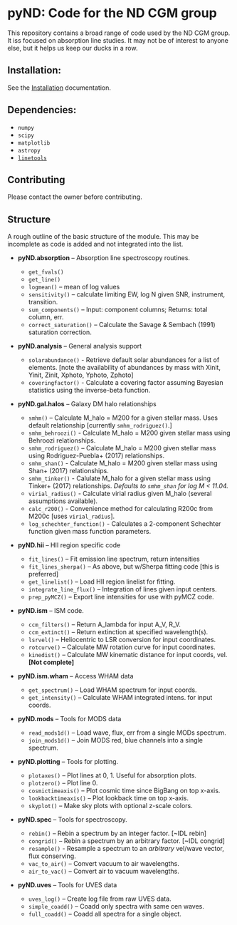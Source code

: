 # pyND: Code for the ND CGM group

This repository contains a broad range of code used by the ND CGM group. It iss focused on absorption line studies. It may not be of interest to anyone else, but it helps us keep our ducks in a row.

## Installation:

See the [Installation](Installation.md) documentation.


## Dependencies:

* `numpy`
* `scipy`
* `matplotlib`
* `astropy`
* [`linetools`](https://github.com/linetools/linetools)

## Contributing

Please contact the owner before contributing.

## Structure
A rough outline of the basic structure of the module. This may be incomplete as code is added and not integrated into the list.

* **pyND.absorption** – Absorption line spectroscopy routines.
  * `get_fvals()`
  * `get_line()`
  * `logmean()` – mean of log values
  * `sensitivity()` – calculate limiting EW, log N given SNR, instrument, transition.
  * `sum_components()` – Input: component columns; Returns: total column, err.
  * `correct_saturation()` – Calculate the Savage & Sembach (1991) saturation correction. 


* **pyND.analysis** – General analysis support
  * `solarabundance()` - Retrieve default solar abundances for a list of elements. [note the availability of abundances by mass with Xinit, Yinit, Zinit, Xphoto, Yphoto, Zphoto]
  * `coveringfactor()` - Calculate a covering factor assuming Bayesian statistics using the inverse-beta function. 


* **pyND.gal.halos** – Galaxy DM halo relationships
    * `smhm()` – Calculate M_halo = M200 for a given stellar mass. Uses default relationship [currently `smhm_rodriguez()`.]
    * `smhm_behroozi()` - Calculate M_halo = M200 given stellar mass using Behroozi relationships.
    * `smhm_rodriguez()` – Calculate M_halo = M200 given stellar mass using Rodriguez-Puebla+ (2017) relationships.
    * `smhm_shan()` - Calculate M_halo = M200 given stellar mass using Shan+ (2017) relationships.
    * `smhm_tinker()` - Calulate M_halo for a given stellar mass using Tinker+ (2017) relationships. *Defaults to `smhm_shan` for log M < 11.04.*
    * `virial_radius()` - Calculate virial radius given M_halo (several assumptions available).
    * `calc_r200()` - Convenience method for calculating R200c from M200c [uses `virial_radius`].
    * `log_schechter_function()` - Calculates a 2-component Schechter function given mass function parameters. 

* **pyND.hii** – HII region specific code
  * `fit_lines()` – Fit emission line spectrum, return intensities
  * `fit_lines_sherpa()` – As above, but w/Sherpa fitting code [this is preferred]
  * `get_linelist()` – Load HII region linelist for fitting.
  * `integrate_line_flux()` – Integration of lines given input centers.
  * `prep_pyMCZ()` – Export line intensities for use with pyMCZ code.


* **pyND.ism** – ISM code.
  * `ccm_filters()` – Return A_lambda for input A_V, R_V.
  * `ccm_extinct()` – Return extinction at specified wavelength(s).
  * `lsrvel()` – Heliocentric to LSR conversion for input coordinates.
  * `rotcurve()` – Calculate MW rotation curve for input coordinates.
  * `kinedist()` – Calculate MW kinematic distance for input coords, vel. **[Not complete]**


* **pyND.ism.wham** – Access WHAM data
  * `get_spectrum()` – Load WHAM spectrum for input coords.
  * `get_intensity()` – Calculate WHAM integrated intens. for input coords.


* **pyND.mods** – Tools for MODS data
  * `read_mods1d()` – Load wave, flux, err from a single MODs spectrum.
  * `join_mods1d()` – Join MODS red, blue channels into a single spectrum.

* **pyND.plotting** – Tools for plotting.
    * `plotaxes()`         – Plot lines at 0, 1. Useful for absorption plots.
    * `plotzero()`         – Plot line 0.
    * `cosmictimeaxis()`   – Plot cosmic time since BigBang on top x-axis.
    * `lookbacktimeaxis()` – Plot lookback time on top x-axis.
    * `skyplot()`          – Make sky plots with optional z-scale colors.

* **pyND.spec** – Tools for spectroscopy.
    * `rebin()`      – Rebin a spectrum by an integer factor. [~IDL rebin]
    * `congrid()`    – Rebin a spectrum by an arbitrary factor. [~IDL congrid]
    * `resample()`   - Resample a spectrum to an _arbitrary_ vel/wave vector, flux conserving.
    * `vac_to_air()` – Convert vacuum to air wavelengths.
    * `air_to_vac()` – Convert air to vacuum wavelengths.

* **pyND.uves** – Tools for UVES data
  * `uves_log()` – Create log file from raw UVES data.
  * `simple_coadd()` – Coadd only spectra with same cen waves.
  * `full_coadd()` – Coadd all spectra for a single object.
